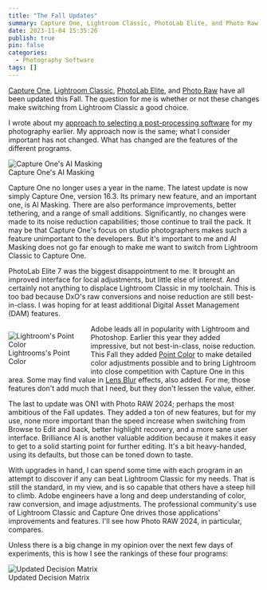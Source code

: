 ```yaml
---
title: "The Fall Updates"
summary: Capture One, Lightroom Classic, PhotoLab Elite, and Photo Raw have all been updated this Fall. The question for me is whether or not these changes make switching from Lightroom Classic a good choice.
date: 2023-11-04 15:35:26
publish: true
pin: false
categories:
  - Photography Software
tags: []
---
```


[Capture One](https://www.captureone.com/en), [Lightroom Classic](https://www.adobe.com/products/photoshop-lightroom-classic.html), [PhotoLab Elite](https://www.dxo.com/dxo-photolab/), and [Photo Raw](https://www.on1.com/products/photo-raw/) have all been updated this Fall. The question for me is whether or not these changes make switching from Lightroom Classic a good choice.

I wrote about my [approach to selecting a post-processing software](2023-09-06-selecting-a-post-processor) for my photography earlier. My approach now is the same; what I consider important has not changed. What has changed are the features of the different programs.

<!--more-->

<figure style="display: block; margin: 1em auto 1em auto">
  <img src="/images/wp-content/uploads/2023/10/AI-masking-screen-shot.png" alt="Capture One's AI Masking" >
  <figcaption>Capture One's AI Masking</figcaption>
</figure>

Capture One no longer uses a year in the name. The latest update is now simply Capture One, version 16.3. Its primary new feature, and an important one, is AI Masking. There are also performance improvements, better tethering, and a range of small additions. Significantly, no changes were made to its noise reduction capabilities; those continue to trail the pack. It may be that Capture One's focus on studio photographers makes such a feature unimportant to the developers. But it's important to me and AI Masking does not go far enough to make me want to switch from Lightroom Classic to Capture One.

PhotoLab Elite 7 was the biggest disappointment to me. It brought an improved interface for local adjustments, but little else of interest. And certainly not anything to displace Lightroom Classic in my toolchain. This is too bad because DxO's raw conversions and noise reduction are still best-in-class. I was hoping for at least additional Digital Asset Management (DAM) features.

<figure style="float: left; width: 30%; margin: 1em 1em 1em 0em">
  <img src="/images/wp-content/uploads/2023/10/Point-Color-Screen-Shot.png" alt="Lightroom's Point Color" >
  <figcaption>Lightrooms's Point Color</figcaption>
</figure>

Adobe leads all in popularity with Lightroom and Photoshop. Earlier this year they added impressive, but not best-in-class, noise reduction. This Fall they added [Point Color](https://jkost.com/blog/2023/10/everything-you-need-to-know-about-point-color-in-lightroom-classic.html) to make detailed color adjustments possible and to bring Lightroom into close competition with Capture One in this area. Some may find value in [Lens Blur](https://helpx.adobe.com/lightroom-classic/help/lens-blur.html) effects, also added. For me, those features don't add much that I need, but they don't lessen the value, either.

The last to update was ON1 with Photo RAW 2024; perhaps the most ambitious of the Fall updates. They added a ton of new features, but for my use, none more important than the speed increase when switching from Browse to Edit and back, better highlight recovery, and a more sane user interface. Brilliance AI is another valuable addition because it makes it easy to get to a solid starting point for further editing. It's a bit heavy-handed, using its defaults, but those can be toned down to taste.

With upgrades in hand, I can spend some time with each program in an attempt to discover if any can beat Lightroom Classic for my needs. That is still the standard, in my view, and is so capable that others have a steep hill to climb. Adobe engineers have a long and deep understanding of color, raw conversion, and image adjustments. The professional community's use of Lightroom Classic and Capture One drives those applications' improvements and features. I'll see how Photo RAW 2024, in particular, compares.

Unless there is a big change in my opinion over the next few days of experiments, this is how I see the rankings of these four programs:

<figure style="display: block; margin: 1em auto 1em auto">
  <img src="/images/wp-content/uploads/2023/11/scores-updated.jpeg" alt="Updated Decision Matrix" >
  <figcaption>Updated Decision Matrix</figcaption>
</figure>
